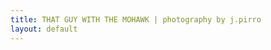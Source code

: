 ```yaml
---
title: THAT GUY WITH THE MOHAWK | photography by j.pirro
layout: default
---
```


  <div class="aurel_single_gallery_wrapper aurel_single_gallery_grid">
    <div class="aurel_packery_wrapper aurel_photoswipe_wrapper aurel_packery_6803" data-uniqid="6803" data-perload="4">
      <div class="aurel_packery_inner aurel_isotope_trigger is_packery hover_type_plus" data-pad="30" data-perload="4">
        <!-- Item 1 -->
        <div class="packery-item packery-item1 element anim_el anim_el2 load_anim packery_b2p" data-count="1">
          <div class="packery-item-inner aurel_js_bg_image" data-src="../img/clipart/packery_album/thumb/thumb-1.jpg">
            <a class="aurel_pswp_slide aurel_dp aurel_no_select" href="../img/clipart/packery_album/img-1.jpg" data-size="1200x1200" data-count="0">
              <div class="packery-item-overlay aurel_js_bg_color" data-bgcolor="rgba(17,17,17,0.3)"></div>
            </a>
            <div class="aurel-img-preloader"></div>
          </div>
        </div>
        <!-- Item 2 -->
        <div class="packery-item packery-item2 element anim_el anim_el2 load_anim packery_b2p" data-count="2">
          <div class="packery-item-inner aurel_js_bg_image" data-src="../img/clipart/packery_album/thumb/thumb-2.jpg">
            <a class="aurel_pswp_slide aurel_dp aurel_no_select" href="../img/clipart/packery_album/img-2.jpg" data-size="800x1200" data-count="1">
              <div class="packery-item-overlay aurel_js_bg_color" data-bgcolor="rgba(17,17,17,0.3)"></div>
            </a>
            <div class="aurel-img-preloader"></div>
          </div>
        </div>
        <!-- Item 3 -->
        <div class="packery-item packery-item3 element anim_el anim_el2 load_anim packery_b2p" data-count="3">
          <div class="packery-item-inner aurel_js_bg_image" data-src="../img/clipart/packery_album/thumb/thumb-3.jpg">
            <a class="aurel_pswp_slide aurel_dp aurel_no_select" href="../img/clipart/packery_album/img-3.jpg" data-size="1920x1280" data-count="2">
              <div class="packery-item-overlay aurel_js_bg_color" data-bgcolor="rgba(17,17,17,0.3)"></div>
            </a>
            <div class="aurel-img-preloader"></div>
          </div>
        </div>
        <!-- Item 4 -->
        <div class="packery-item packery-item4 element anim_el anim_el2 load_anim packery_b2p" data-count="4">
          <div class="packery-item-inner aurel_js_bg_image" data-src="../img/clipart/packery_album/thumb/thumb-4.jpg">
            <a class="aurel_pswp_slide aurel_dp aurel_no_select" href="../img/clipart/packery_album/img-4.jpg" data-size="1920x1280" data-count="3">
              <div class="packery-item-overlay aurel_js_bg_color" data-bgcolor="rgba(17,17,17,0.3)"></div>
            </a>
            <div class="aurel-img-preloader"></div>
          </div>
        </div>
        <!-- Item 5 -->
        <div class="packery-item packery-item5 element anim_el anim_el2 load_anim packery_b2p" data-count="5">
          <div class="packery-item-inner aurel_js_bg_image" data-src="../img/clipart/packery_album/thumb/thumb-5.jpg">
            <a class="aurel_pswp_slide aurel_dp aurel_no_select" href="../img/clipart/packery_album/img-5.jpg" data-size="1920x1280" data-count="4">
              <div class="packery-item-overlay aurel_js_bg_color" data-bgcolor="rgba(17,17,17,0.3)"></div>
            </a>
            <div class="aurel-img-preloader"></div>
          </div>
        </div>
        <!-- Item 6 -->
        <div class="packery-item packery-item6 element anim_el anim_el2 load_anim packery_b2p" data-count="6">
          <div class="packery-item-inner aurel_js_bg_image" data-src="../img/clipart/packery_album/thumb/thumb-6.jpg">
            <a class="aurel_pswp_slide aurel_dp aurel_no_select" href="../img/clipart/packery_album/img-6.jpg" data-size="1920x1280" data-count="5">
              <div class="packery-item-overlay aurel_js_bg_color" data-bgcolor="rgba(17,17,17,0.3)"></div>
            </a>
            <div class="aurel-img-preloader"></div>
          </div>
        </div>
        <!-- Item 7 -->
        <div class="packery-item packery-item7 element anim_el anim_el2 load_anim packery_b2p" data-count="7">
          <div class="packery-item-inner aurel_js_bg_image" data-src="../img/clipart/packery_album/thumb/thumb-7.jpg">
            <a class="aurel_pswp_slide aurel_dp aurel_no_select" href="../img/clipart/packery_album/img-7.jpg" data-size="1920x1280" data-count="6">
              <div class="packery-item-overlay aurel_js_bg_color" data-bgcolor="rgba(17,17,17,0.3)"></div>
            </a>
            <div class="aurel-img-preloader"></div>
          </div>
        </div>
        <!-- Item 8 -->
        <div class="packery-item packery-item8 element anim_el anim_el2 load_anim packery_b2p" data-count="8">
          <div class="packery-item-inner aurel_js_bg_image" data-src="../img/clipart/packery_album/thumb/thumb-8.jpg">
            <a class="aurel_pswp_slide aurel_dp aurel_no_select" href="../img/clipart/packery_album/img-8.jpg" data-size="1920x1280" data-count="7">
              <div class="packery-item-overlay aurel_js_bg_color" data-bgcolor="rgba(17,17,17,0.3)"></div>
            </a>
            <div class="aurel-img-preloader"></div>
          </div>
        </div>
      </div>
    </div>
  </div>